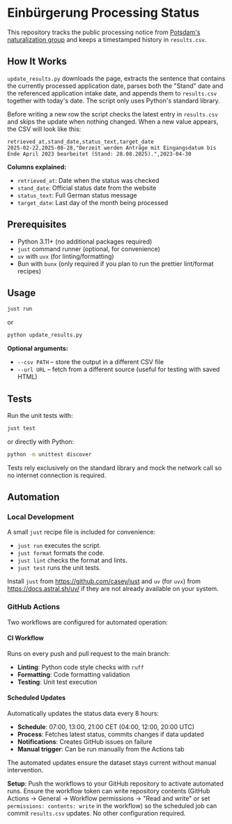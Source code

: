 # Einbürgerung Processing Status

This repository tracks the public processing notice from [Potsdam's naturalization group](https://vv.potsdam.de/vv/produkte/arbeitsgruppe-einbuergerung/173010100000003814.php) and keeps a timestamped history in `results.csv`.

## How It Works

`update_results.py` downloads the page, extracts the sentence that contains the currently processed application date, parses both the "Stand" date and the referenced application intake date, and appends them to `results.csv` together with today's date. The script only uses Python's standard library.

Before writing a new row the script checks the latest entry in `results.csv` and skips the update when nothing changed. When a new value appears, the CSV will look like this:

```csv
retrieved_at,stand_date,status_text,target_date
2025-02-22,2025-08-28,"Derzeit werden Anträge mit Eingangsdatum bis Ende April 2023 bearbeitet (Stand: 28.08.2025).",2023-04-30
```

**Columns explained:**

- `retrieved_at`: Date when the status was checked
- `stand_date`: Official status date from the website
- `status_text`: Full German status message
- `target_date`: Last day of the month being processed

## Prerequisites

- Python 3.11+ (no additional packages required)
- `just` command runner (optional, for convenience)
- `uv` with `uvx` (for linting/formatting)
- Bun with `bunx` (only required if you plan to run the prettier lint/format recipes)

## Usage

```sh
just run
```

or

```sh
python update_results.py
```

**Optional arguments:**

- `--csv PATH` – store the output in a different CSV file
- `--url URL` – fetch from a different source (useful for testing with saved HTML)

## Tests

Run the unit tests with:

```sh
just test
```

or directly with Python:

```sh
python -m unittest discover
```

Tests rely exclusively on the standard library and mock the network call so no internet connection is required.

## Automation

### Local Development

A small `just` recipe file is included for convenience:

- `just run` executes the script.
- `just format` formats the code.
- `just lint` checks the format and lints.
- `just test` runs the unit tests.

Install `just` from https://github.com/casey/just and `uv` (for `uvx`) from https://docs.astral.sh/uv/ if they are not already available on your system.

### GitHub Actions

Two workflows are configured for automated operation:

#### CI Workflow

Runs on every push and pull request to the main branch:

- **Linting**: Python code style checks with `ruff`
- **Formatting**: Code formatting validation
- **Testing**: Unit test execution

#### Scheduled Updates

Automatically updates the status data every 8 hours:

- **Schedule**: 07:00, 13:00, 21:00 CET (04:00, 12:00, 20:00 UTC)
- **Process**: Fetches latest status, commits changes if data updated
- **Notifications**: Creates GitHub issues on failure
- **Manual trigger**: Can be run manually from the Actions tab

The automated updates ensure the dataset stays current without manual intervention.

**Setup**: Push the workflows to your GitHub repository to activate automated runs. Ensure the workflow token can write repository contents (GitHub Actions → General → Workflow permissions → "Read and write" or set `permissions: contents: write` in the workflow) so the scheduled job can commit `results.csv` updates. No other configuration required.
